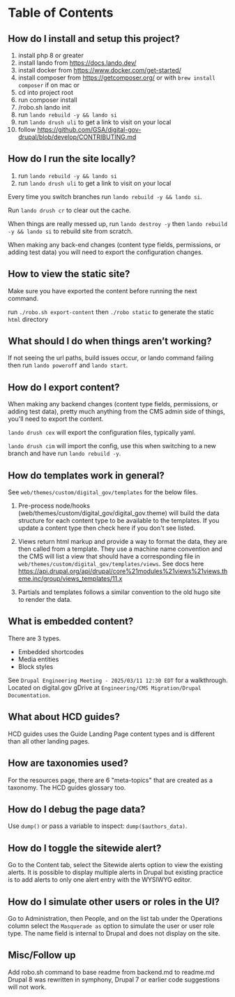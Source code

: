 # Table of Contents


## How do I install and setup this project?

1. install php 8 or greater
2. install lando from https://docs.lando.dev/
3. install docker from https://www.docker.com/get-started/
4. install composer from https://getcomposer.org/ or with `brew install composer` if on mac or 
5. cd into project root
6. run composer install
7. /robo.sh lando init
8. run `lando rebuild -y && lando si`
9. run `lando drush uli` to get a link to visit on your local
10. follow https://github.com/GSA/digital-gov-drupal/blob/develop/CONTRIBUTING.md

## How do I run the site locally?

1. run `lando rebuild -y && lando si`
2. run `lando drush uli` to get a link to visit on your local

Every time you switch branches run `lando rebuild -y && lando si`.

Run `lando drush cr` to clear out the cache.

When things are really messed up, run `lando destroy -y` then `lando rebuild -y && lando si` to rebuild site from scratch.

When making any back-end changes (content type fields, permissions, or adding test data) you will need to export the configuration changes.


## How to view the static site?

Make sure you have exported the content before running the next command.

run `./robo.sh export-content` then `./robo static` to generate the static `html` directory


## What should I do when things aren’t working?

If not seeing the url paths, build issues occur, or lando command failing then run `lando poweroff` and `lando start`.

## How do I export content?

When making any backend changes (content type fields, permissions, or adding test data), pretty much anything from the CMS admin side of things, you'll need to export the content.

`lando drush cex` will export the configuration files, typically yaml.

`lando drush cim` will import the config, use this when switching to a new branch and have run `lando rebuild -y`.


## How do templates work in general?

See `web/themes/custom/digital_gov/templates` for the below files.


1. Pre-process node/hooks (web/themes/custom/digital_gov/digital_gov.theme) will build the data structure for each content type to be available to the templates. If you update a content type then check here if you don't see listed.

2. Views return html markup and provide a way to format the data, they are then called from a template. They use a machine name convention and the CMS will list a view that should have a corresponding file in `web/themes/custom/digital_gov/templates/views`.
See docs here https://api.drupal.org/api/drupal/core%21modules%21views%21views.theme.inc/group/views_templates/11.x

3. Partials and templates follows a similar convention to the old hugo site to render the data.

## What is embedded content?

There are 3 types.

- Embedded shortcodes
- Media entities
- Block styles

See `Drupal Engineering Meeting - 2025/03/11 12:30 EDT` for a walkthrough. Located on digital.gov gDrive at `Engineering/CMS Migration/Drupal Documentation`.


## What about HCD guides?

HCD guides uses the Guide Landing Page content types and is different than all other landing pages.

## How are taxonomies used?

For the resources page, there are 6 "meta-topics" that are created as a taxonomy.
The HCD guides glossary too.


## How do I debug the page data?

Use `dump()` or pass a variable to inspect: `dump($authors_data)`.


## How do I toggle the sitewide alert?

Go to the Content tab, select the Sitewide alerts option to view the existing alerts.
It is possible to display multiple alerts in Drupal but existing practice is to add alerts to only one alert entry with the WYSIWYG editor.


## How do I simulate other users or roles in the UI?

Go to Administration, then People, and on the list tab under the Operations column select the `Masquerade as` option to simulate the user or user role type. The name field is internal to Drupal and does not display on the site.

## Misc/Follow up

Add robo.sh command to base readme from backend.md to readme.md
Drupal 8 was rewritten in symphony, Drupal 7 or earlier code suggestions will not work.
